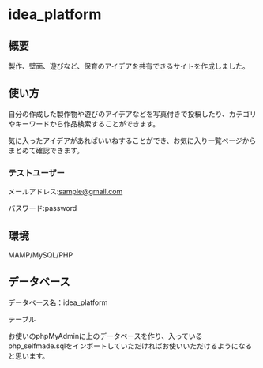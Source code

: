 # idea_platform

## 概要
製作、壁面、遊びなど、保育のアイデアを共有できるサイトを作成しました。

## 使い方
自分の作成した製作物や遊びのアイデアなどを写真付きで投稿したり、カテゴリやキーワードから作品検索することができます。

気に入ったアイデアがあればいいねすることができ、お気に入り一覧ページからまとめて確認できます。

### テストユーザー

メールアドレス:sample@gmail.com

パスワード:password

## 環境

MAMP/MySQL/PHP

## データベース

データベース名：idea_platform

テーブル

お使いのphpMyAdminに上のデータベースを作り、入っているphp_selfmade.sqlをインポートしていただければお使いいただけるようになると思います。
